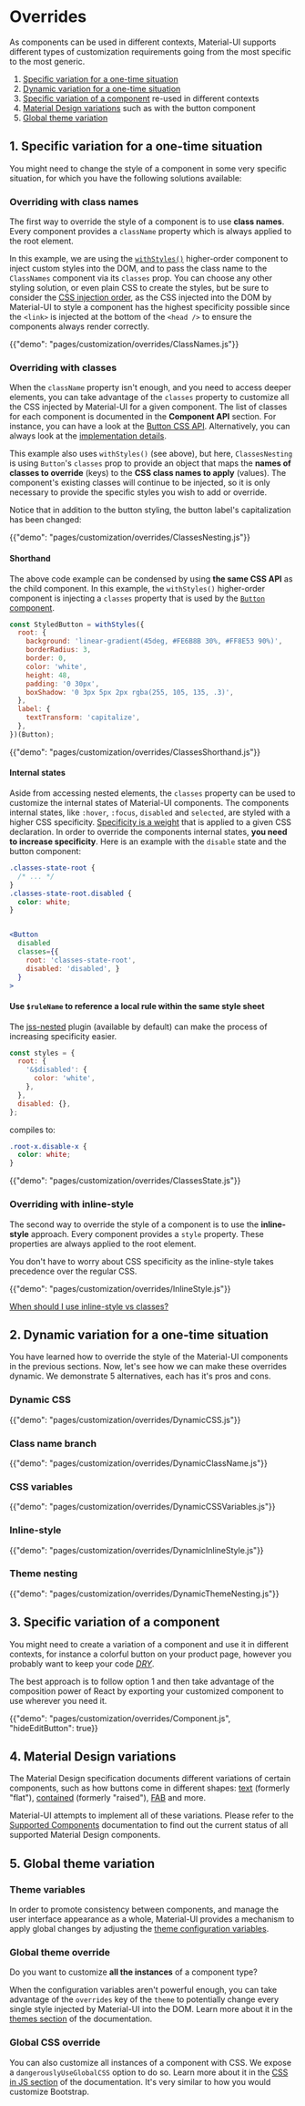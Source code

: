 # Overrides

<p class="description">As components can be used in different contexts, Material-UI supports different types of customization requirements going from the most specific to the most generic.</p>

1. [Specific variation for a one-time situation](#1--specific-variation-for-a-one-time-situation)
1. [Dynamic variation for a one-time situation](#2--dynamic-variation-for-a-one-time-situation)
1. [Specific variation of a component](#3--specific-variation-of-a-component) re-used in different contexts
1. [Material Design variations](#4--material-design-variations) such as with the button component
1. [Global theme variation](#5--global-theme-variation)

## 1. Specific variation for a one-time situation

You might need to change the style of a component in some very specific situation, for which you have the following solutions available:

### Overriding with class names

The first way to override the style of a component is to use **class names**.
Every component provides a `className` property which is always applied to the root element.

In this example, we are using the [`withStyles()`](/customization/css-in-js/#withstyles-styles-options-higher-order-component) higher-order
component to inject custom styles into the DOM, and to pass the class name to the `ClassNames` component via
its `classes` prop. You can choose any other styling solution, or even plain CSS to create the styles, but be sure to
consider the [CSS injection order](/customization/css-in-js/#css-injection-order), as the CSS injected into the DOM
by Material-UI to style a component has the highest specificity possible since the `<link>` is injected at the bottom
of the `<head />` to ensure the components always render correctly.

{{"demo": "pages/customization/overrides/ClassNames.js"}}

### Overriding with classes

When the `className` property isn't enough, and you need to access deeper elements, you can take advantage of the `classes` property to customize all the CSS injected by Material-UI for a given component.
The list of  classes for each
component is documented in the **Component API** section.
For instance, you can have a look at the [Button CSS API](/api/button/#css-api).
Alternatively, you can always look at the [implementation details](https://github.com/mui-org/material-ui/blob/master/packages/material-ui/src/Button/Button.js).

This example also uses `withStyles()` (see above), but here, `ClassesNesting` is using `Button`'s `classes` prop to
provide an object that maps the **names of classes to override** (keys) to the **CSS class names to apply** (values).
The component's existing classes will continue to be injected, so it is only necessary to provide the specific styles
you wish to add or override.

Notice that in addition to the button styling, the button label's capitalization has been changed:

{{"demo": "pages/customization/overrides/ClassesNesting.js"}}

#### Shorthand

The above code example can be condensed by using **the same CSS API** as the child component.
In this example, the `withStyles()` higher-order component is injecting a `classes` property that is used by the [`Button` component](/api/button/#css-api).

```jsx
const StyledButton = withStyles({
  root: {
    background: 'linear-gradient(45deg, #FE6B8B 30%, #FF8E53 90%)',
    borderRadius: 3,
    border: 0,
    color: 'white',
    height: 48,
    padding: '0 30px',
    boxShadow: '0 3px 5px 2px rgba(255, 105, 135, .3)',
  },
  label: {
    textTransform: 'capitalize',
  },
})(Button);
```

{{"demo": "pages/customization/overrides/ClassesShorthand.js"}}

#### Internal states

Aside from accessing nested elements, the `classes` property can be used to customize the internal states of Material-UI components.
The components internal states, like `:hover`, `:focus`, `disabled` and `selected`, are styled with a higher CSS specificity.
[Specificity is a weight](https://developer.mozilla.org/en-US/docs/Web/CSS/Specificity) that is applied to a given CSS declaration.
In order to override the components internal states, **you need to increase specificity**.
Here is an example with the `disable` state and the button component:

```css
.classes-state-root {
  /* ... */
}
.classes-state-root.disabled {
  color: white;
}
```

```jsx

<Button
  disabled
  classes={{
    root: 'classes-state-root',
    disabled: 'disabled', }
  }
>

```

#### Use `$ruleName` to reference a local rule within the same style sheet

The [jss-nested](https://github.com/cssinjs/jss-nested) plugin (available by default) can make the process of increasing specificity easier.

```js
const styles = {
  root: {
    '&$disabled': {
      color: 'white',
    },
  },
  disabled: {},
};
```

compiles to:

```css
.root-x.disable-x {
  color: white;
}
```

{{"demo": "pages/customization/overrides/ClassesState.js"}}

### Overriding with inline-style

The second way to override the style of a component is to use the **inline-style** approach.
Every component provides a `style` property.
These properties are always applied to the root element.

You don't have to worry about CSS specificity as the inline-style takes precedence over the regular CSS.

{{"demo": "pages/customization/overrides/InlineStyle.js"}}

[When should I use inline-style vs classes?](/getting-started/faq/#when-should-i-use-inline-style-vs-classes-)

## 2. Dynamic variation for a one-time situation

You have learned how to override the style of the Material-UI components in the previous sections.
Now, let's see how we can make these overrides dynamic.
We demonstrate 5 alternatives, each has it's pros and cons.

### Dynamic CSS

{{"demo": "pages/customization/overrides/DynamicCSS.js"}}

### Class name branch

{{"demo": "pages/customization/overrides/DynamicClassName.js"}}

### CSS variables

{{"demo": "pages/customization/overrides/DynamicCSSVariables.js"}}

### Inline-style

{{"demo": "pages/customization/overrides/DynamicInlineStyle.js"}}

### Theme nesting

{{"demo": "pages/customization/overrides/DynamicThemeNesting.js"}}

## 3. Specific variation of a component

You might need to create a variation of a component and use it in different contexts, for instance a colorful button on your product page, however you probably want to keep your code [*DRY*](https://en.wikipedia.org/wiki/Don%27t_repeat_yourself).

The best approach is to follow option 1 and then take advantage of the composition power of React by exporting your customized component to use wherever you need it.

{{"demo": "pages/customization/overrides/Component.js", "hideEditButton": true}}

## 4. Material Design variations

The Material Design specification documents different variations of certain components, such as how buttons come in different shapes: [text](https://material.io/design/components/buttons.html#text-button) (formerly "flat"), [contained](https://material.io/design/components/buttons.html#contained-button) (formerly "raised"), [FAB](https://material.io/design/components/buttons-floating-action-button.html) and more.

Material-UI attempts to implement all of these variations. Please refer to the [Supported Components](/getting-started/supported-components/) documentation to find out the current status of all supported Material Design components.

## 5. Global theme variation

### Theme variables

In order to promote consistency between components, and manage the user interface appearance as a whole, Material-UI provides a mechanism to apply global changes by adjusting the [theme configuration variables](/customization/themes/#theme-configuration-variables).

### Global theme override

Do you want to customize **all the instances** of a component type?

When the configuration variables aren't powerful enough,
you can take advantage of the `overrides` key of the `theme` to potentially change every single style injected by Material-UI into the DOM.
Learn more about it in the [themes section](/customization/themes/#customizing-all-instances-of-a-component-type) of the documentation.

### Global CSS override

You can also customize all instances of a component with CSS.
We expose a `dangerouslyUseGlobalCSS` option to do so.
Learn more about it in the [CSS in JS section](/customization/css-in-js/#global-css) of the documentation. It's very similar to how you would customize Bootstrap.
